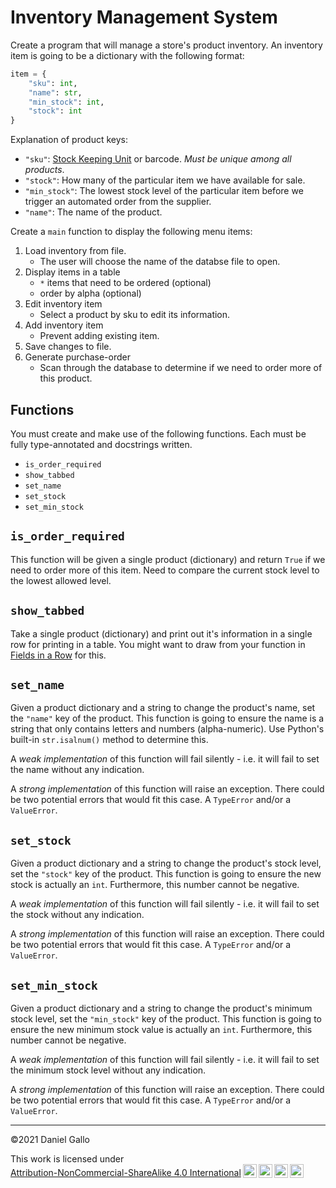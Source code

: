 # Inventory Management System

Create a program that will manage a store's product inventory. An inventory item is going to be a dictionary with the following format:

```python
item = {
    "sku": int,
    "name": str,
    "min_stock": int,
    "stock": int
}
```

Explanation of product keys:
- `"sku"`: [Stock Keeping Unit](https://www.investopedia.com/terms/s/stock-keeping-unit-sku.asp) or barcode. *Must be unique among all products*.
- `"stock"`: How many of the particular item we have available for sale.
- `"min_stock"`: The lowest stock level of the particular item before we trigger an automated order from the supplier.
- `"name"`: The name of the product.

Create a `main` function to display the following menu items:
1. Load inventory from file.
    - The user will choose the name of the databse file to open.
2. Display items in a table
    - `*` items that need to be ordered (optional)
    - order by alpha (optional)
3. Edit inventory item
    - Select a product by sku to edit its information.
4. Add inventory item
    - Prevent adding existing item.
5. Save changes to file.
6. Generate purchase-order
    - Scan through the database to determine if we need to order more of this product.

## Functions
You must create and make use of the following functions. Each must be fully type-annotated and docstrings written.
- `is_order_required`
- `show_tabbed`
- `set_name`
- `set_stock`
- `set_min_stock`

## `is_order_required`
This function will be given a single product (dictionary) and return `True` if we need to order more of this item. Need to compare the current stock level to the lowest allowed level.

## `show_tabbed`
Take a single product (dictionary) and print out it's information in a single row for printing in a table. You might want to draw from your function in [Fields in a Row](fields-in-a-row.md) for this.

## `set_name`
Given a product dictionary and a string to change the product's name, set the `"name"` key of the product. This function is going to ensure the name is a string that only contains letters and numbers (alpha-numeric). Use Python's built-in `str.isalnum()` method to determine this.

A *weak implementation* of this function will fail silently - i.e. it will fail to set the name without any indication.

A *strong implementation* of this function will raise an exception. There could be two potential errors that would fit this case. A `TypeError` and/or a `ValueError`.

## `set_stock`
Given a product dictionary and a string to change the product's stock level, set the `"stock"` key of the product. This function is going to ensure the new stock is actually an `int`. Furthermore, this number cannot be negative.

A *weak implementation* of this function will fail silently - i.e. it will fail to set the stock without any indication.

A *strong implementation* of this function will raise an exception. There could be two potential errors that would fit this case. A `TypeError` and/or a `ValueError`.

## `set_min_stock`
Given a product dictionary and a string to change the product's minimum stock level, set the `"min_stock"` key of the product. This function is going to ensure the new minimum stock value is actually an `int`. Furthermore, this number cannot be negative.

A *weak implementation* of this function will fail silently - i.e. it will fail to set the minimum stock level without any indication.

A *strong implementation* of this function will raise an exception. There could be two potential errors that would fit this case. A `TypeError` and/or a `ValueError`.

---


©2021 Daniel Gallo

<p xmlns:cc="http://creativecommons.org/ns#" >This work is licensed under <a href="http://creativecommons.org/licenses/by-nc-sa/4.0/?ref=chooser-v1" target="_blank" rel="license noopener noreferrer" style="display:inline-block;">Attribution-NonCommercial-ShareAlike 4.0 International<img style="height:22px!important;margin-left:3px;vertical-align:text-bottom;" src="https://mirrors.creativecommons.org/presskit/icons/cc.svg?ref=chooser-v1"><img style="height:22px!important;margin-left:3px;vertical-align:text-bottom;" src="https://mirrors.creativecommons.org/presskit/icons/by.svg?ref=chooser-v1"><img style="height:22px!important;margin-left:3px;vertical-align:text-bottom;" src="https://mirrors.creativecommons.org/presskit/icons/nc.svg?ref=chooser-v1"><img style="height:22px!important;margin-left:3px;vertical-align:text-bottom;" src="https://mirrors.creativecommons.org/presskit/icons/sa.svg?ref=chooser-v1"></a></p>